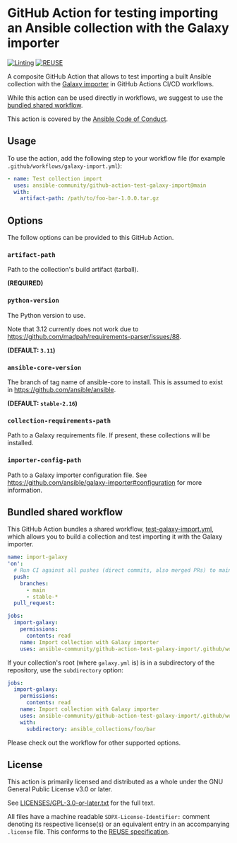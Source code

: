 <!--
Copyright (c) Ansible Project
GNU General Public License v3.0+ (see LICENSES/GPL-3.0-or-later.txt or https://www.gnu.org/licenses/gpl-3.0.txt)
SPDX-License-Identifier: GPL-3.0-or-later
-->

# GitHub Action for testing importing an Ansible collection with the Galaxy importer

[![Linting](https://github.com/ansible-community/github-action-test-galaxy-import/actions/workflows/linting.yml/badge.svg)](https://github.com/ansible-community/github-action-test-galaxy-import/actions/workflows/linting.yml)
[![REUSE](https://github.com/ansible-community/github-action-test-galaxy-import/actions/workflows/reuse.yml/badge.svg)](https://github.com/ansible-community/github-action-test-galaxy-import/actions/workflows/reuse.yml)

A composite GitHub Action that allows to test importing a built Ansible collection with the [Galaxy importer](https://github.com/ansible/galaxy-importer) in GitHub Actions CI/CD workflows.

While this action can be used directly in workflows, we suggest to use the [bundled shared workflow](#bundled-shared-workflow).

This action is covered by the [Ansible Code of Conduct](https://docs.ansible.com/ansible/latest/community/code_of_conduct.html).

## Usage

To use the action, add the following step to your workflow file (for example `.github/workflows/galaxy-import.yml`):

```yaml
- name: Test collection import
  uses: ansible-community/github-action-test-galaxy-import@main
  with:
    artifact-path: /path/to/foo-bar-1.0.0.tar.gz
```

## Options

The follow options can be provided to this GitHub Action.

### `artifact-path`

Path to the collection's build artifact (tarball).

**(REQUIRED)**

### `python-version`

The Python version to use.

Note that 3.12 currently does not work due to https://github.com/madpah/requirements-parser/issues/88.

**(DEFAULT: `3.11`)**

### `ansible-core-version`

The branch of tag name of ansible-core to install.
This is assumed to exist in https://github.com/ansible/ansible.

**(DEFAULT: `stable-2.16`)**

### `collection-requirements-path`

Path to a Galaxy requirements file. If present, these collections will be installed.

### `importer-config-path`

Path to a Galaxy importer configuration file.
See https://github.com/ansible/galaxy-importer#configuration for more information.

## Bundled shared workflow

This GitHub Action bundles a shared workflow, [test-galaxy-import.yml](https://github.com/ansible-community/github-action-test-galaxy-import/blob/main/.github/workflows/test-galaxy-import.yml), which allows you to build a collection and test importing it with the Galaxy importer.

```yaml
name: import-galaxy
'on':
  # Run CI against all pushes (direct commits, also merged PRs) to main and the stable-* branches, and all Pull Requests
  push:
    branches:
      - main
      - stable-*
  pull_request:

jobs:
  import-galaxy:
    permissions:
      contents: read
    name: Import collection with Galaxy importer
    uses: ansible-community/github-action-test-galaxy-import/.github/workflows/test-galaxy-import.yml@main
```

If your collection's root (where `galaxy.yml` is) is in a subdirectory of the repository, use the `subdirectory` option:

```yaml
jobs:
  import-galaxy:
    permissions:
      contents: read
    name: Import collection with Galaxy importer
    uses: ansible-community/github-action-test-galaxy-import/.github/workflows/test-galaxy-import.yml@main
    with:
      subdirectory: ansible_collections/foo/bar
```

Please check out the workflow for other supported options.

## License

This action is primarily licensed and distributed as a whole under the GNU General Public License v3.0 or later.

See [LICENSES/GPL-3.0-or-later.txt](https://github.com/ansible-community/github-action-test-galaxy-import/blob/main/COPYING) for the full text.

All files have a machine readable `SDPX-License-Identifier:` comment denoting its respective license(s) or an equivalent entry in an accompanying `.license` file. This conforms to the [REUSE specification](https://reuse.software/spec/).
